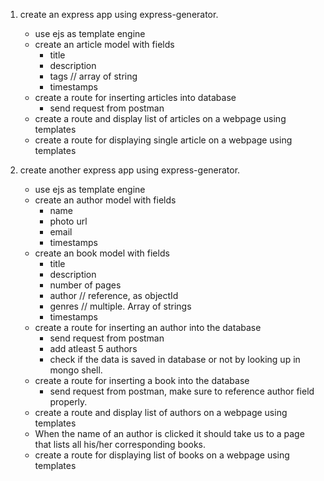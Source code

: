 1. create an express app using express-generator.
    - use ejs as template engine
    - create an article model with fields
        - title
        - description
        - tags // array of string
        - timestamps
    - create a route for inserting articles into database
        - send request from postman
    - create a route and display list of articles on a webpage using templates
    - create a route for displaying single article on a webpage using templates

2. create another express app using express-generator.
    - use ejs as template engine
    - create an author model with fields
        - name
        - photo url 
        - email
        - timestamps
    - create an book model with fields
        - title
        - description
        - number of pages
        - author // reference, as objectId
        - genres // multiple. Array of strings
        - timestamps
    - create a route for inserting an author into the database
        - send request from postman
        - add atleast 5 authors
        - check if the data is saved in database or not by looking up in mongo shell.
    - create a route for inserting a book into the database
        - send request from postman, make sure to reference author field properly.
    - create a route and display list of authors on a webpage using templates
    - When the name of an author is clicked it should take us to a page that lists all his/her corresponding books.
    - create a route for displaying list of books on a webpage using templates
